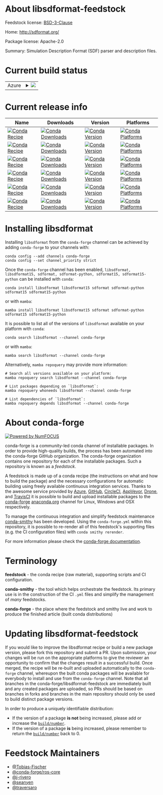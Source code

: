 About libsdformat-feedstock
===========================

Feedstock license: [BSD-3-Clause](https://github.com/conda-forge/libsdformat-feedstock/blob/main/LICENSE.txt)

Home: http://sdformat.org/

Package license: Apache-2.0

Summary: Simulation Description Format (SDF) parser and description files.

Current build status
====================


<table>
    
  <tr>
    <td>Azure</td>
    <td>
      <details>
        <summary>
          <a href="https://dev.azure.com/conda-forge/feedstock-builds/_build/latest?definitionId=8273&branchName=main">
            <img src="https://dev.azure.com/conda-forge/feedstock-builds/_apis/build/status/libsdformat-feedstock?branchName=main">
          </a>
        </summary>
        <table>
          <thead><tr><th>Variant</th><th>Status</th></tr></thead>
          <tbody><tr>
              <td>linux_64_channel_sourcesconda-forge</td>
              <td>
                <a href="https://dev.azure.com/conda-forge/feedstock-builds/_build/latest?definitionId=8273&branchName=main">
                  <img src="https://dev.azure.com/conda-forge/feedstock-builds/_apis/build/status/libsdformat-feedstock?branchName=main&jobName=linux&configuration=linux%20linux_64_channel_sourcesconda-forge" alt="variant">
                </a>
              </td>
            </tr><tr>
              <td>linux_64_channel_sourcesconda-forgeconda-forgelabelpython_rc</td>
              <td>
                <a href="https://dev.azure.com/conda-forge/feedstock-builds/_build/latest?definitionId=8273&branchName=main">
                  <img src="https://dev.azure.com/conda-forge/feedstock-builds/_apis/build/status/libsdformat-feedstock?branchName=main&jobName=linux&configuration=linux%20linux_64_channel_sourcesconda-forgeconda-forgelabelpython_rc" alt="variant">
                </a>
              </td>
            </tr><tr>
              <td>linux_aarch64_channel_sourcesconda-forge</td>
              <td>
                <a href="https://dev.azure.com/conda-forge/feedstock-builds/_build/latest?definitionId=8273&branchName=main">
                  <img src="https://dev.azure.com/conda-forge/feedstock-builds/_apis/build/status/libsdformat-feedstock?branchName=main&jobName=linux&configuration=linux%20linux_aarch64_channel_sourcesconda-forge" alt="variant">
                </a>
              </td>
            </tr><tr>
              <td>linux_aarch64_channel_sourcesconda-forgeconda-forgelabelpython_rc</td>
              <td>
                <a href="https://dev.azure.com/conda-forge/feedstock-builds/_build/latest?definitionId=8273&branchName=main">
                  <img src="https://dev.azure.com/conda-forge/feedstock-builds/_apis/build/status/libsdformat-feedstock?branchName=main&jobName=linux&configuration=linux%20linux_aarch64_channel_sourcesconda-forgeconda-forgelabelpython_rc" alt="variant">
                </a>
              </td>
            </tr><tr>
              <td>linux_ppc64le_channel_sourcesconda-forge</td>
              <td>
                <a href="https://dev.azure.com/conda-forge/feedstock-builds/_build/latest?definitionId=8273&branchName=main">
                  <img src="https://dev.azure.com/conda-forge/feedstock-builds/_apis/build/status/libsdformat-feedstock?branchName=main&jobName=linux&configuration=linux%20linux_ppc64le_channel_sourcesconda-forge" alt="variant">
                </a>
              </td>
            </tr><tr>
              <td>linux_ppc64le_channel_sourcesconda-forgeconda-forgelabelpython_rc</td>
              <td>
                <a href="https://dev.azure.com/conda-forge/feedstock-builds/_build/latest?definitionId=8273&branchName=main">
                  <img src="https://dev.azure.com/conda-forge/feedstock-builds/_apis/build/status/libsdformat-feedstock?branchName=main&jobName=linux&configuration=linux%20linux_ppc64le_channel_sourcesconda-forgeconda-forgelabelpython_rc" alt="variant">
                </a>
              </td>
            </tr><tr>
              <td>osx_64_channel_sourcesconda-forge</td>
              <td>
                <a href="https://dev.azure.com/conda-forge/feedstock-builds/_build/latest?definitionId=8273&branchName=main">
                  <img src="https://dev.azure.com/conda-forge/feedstock-builds/_apis/build/status/libsdformat-feedstock?branchName=main&jobName=osx&configuration=osx%20osx_64_channel_sourcesconda-forge" alt="variant">
                </a>
              </td>
            </tr><tr>
              <td>osx_64_channel_sourcesconda-forgeconda-forgelabelpython_rc</td>
              <td>
                <a href="https://dev.azure.com/conda-forge/feedstock-builds/_build/latest?definitionId=8273&branchName=main">
                  <img src="https://dev.azure.com/conda-forge/feedstock-builds/_apis/build/status/libsdformat-feedstock?branchName=main&jobName=osx&configuration=osx%20osx_64_channel_sourcesconda-forgeconda-forgelabelpython_rc" alt="variant">
                </a>
              </td>
            </tr><tr>
              <td>osx_arm64_channel_sourcesconda-forge</td>
              <td>
                <a href="https://dev.azure.com/conda-forge/feedstock-builds/_build/latest?definitionId=8273&branchName=main">
                  <img src="https://dev.azure.com/conda-forge/feedstock-builds/_apis/build/status/libsdformat-feedstock?branchName=main&jobName=osx&configuration=osx%20osx_arm64_channel_sourcesconda-forge" alt="variant">
                </a>
              </td>
            </tr><tr>
              <td>osx_arm64_channel_sourcesconda-forgeconda-forgelabelpython_rc</td>
              <td>
                <a href="https://dev.azure.com/conda-forge/feedstock-builds/_build/latest?definitionId=8273&branchName=main">
                  <img src="https://dev.azure.com/conda-forge/feedstock-builds/_apis/build/status/libsdformat-feedstock?branchName=main&jobName=osx&configuration=osx%20osx_arm64_channel_sourcesconda-forgeconda-forgelabelpython_rc" alt="variant">
                </a>
              </td>
            </tr><tr>
              <td>win_64_channel_sourcesconda-forge</td>
              <td>
                <a href="https://dev.azure.com/conda-forge/feedstock-builds/_build/latest?definitionId=8273&branchName=main">
                  <img src="https://dev.azure.com/conda-forge/feedstock-builds/_apis/build/status/libsdformat-feedstock?branchName=main&jobName=win&configuration=win%20win_64_channel_sourcesconda-forge" alt="variant">
                </a>
              </td>
            </tr><tr>
              <td>win_64_channel_sourcesconda-forgeconda-forgelabelpython_rc</td>
              <td>
                <a href="https://dev.azure.com/conda-forge/feedstock-builds/_build/latest?definitionId=8273&branchName=main">
                  <img src="https://dev.azure.com/conda-forge/feedstock-builds/_apis/build/status/libsdformat-feedstock?branchName=main&jobName=win&configuration=win%20win_64_channel_sourcesconda-forgeconda-forgelabelpython_rc" alt="variant">
                </a>
              </td>
            </tr>
          </tbody>
        </table>
      </details>
    </td>
  </tr>
</table>

Current release info
====================

| Name | Downloads | Version | Platforms |
| --- | --- | --- | --- |
| [![Conda Recipe](https://img.shields.io/badge/recipe-libsdformat-green.svg)](https://anaconda.org/conda-forge/libsdformat) | [![Conda Downloads](https://img.shields.io/conda/dn/conda-forge/libsdformat.svg)](https://anaconda.org/conda-forge/libsdformat) | [![Conda Version](https://img.shields.io/conda/vn/conda-forge/libsdformat.svg)](https://anaconda.org/conda-forge/libsdformat) | [![Conda Platforms](https://img.shields.io/conda/pn/conda-forge/libsdformat.svg)](https://anaconda.org/conda-forge/libsdformat) |
| [![Conda Recipe](https://img.shields.io/badge/recipe-libsdformat15-green.svg)](https://anaconda.org/conda-forge/libsdformat15) | [![Conda Downloads](https://img.shields.io/conda/dn/conda-forge/libsdformat15.svg)](https://anaconda.org/conda-forge/libsdformat15) | [![Conda Version](https://img.shields.io/conda/vn/conda-forge/libsdformat15.svg)](https://anaconda.org/conda-forge/libsdformat15) | [![Conda Platforms](https://img.shields.io/conda/pn/conda-forge/libsdformat15.svg)](https://anaconda.org/conda-forge/libsdformat15) |
| [![Conda Recipe](https://img.shields.io/badge/recipe-sdformat-green.svg)](https://anaconda.org/conda-forge/sdformat) | [![Conda Downloads](https://img.shields.io/conda/dn/conda-forge/sdformat.svg)](https://anaconda.org/conda-forge/sdformat) | [![Conda Version](https://img.shields.io/conda/vn/conda-forge/sdformat.svg)](https://anaconda.org/conda-forge/sdformat) | [![Conda Platforms](https://img.shields.io/conda/pn/conda-forge/sdformat.svg)](https://anaconda.org/conda-forge/sdformat) |
| [![Conda Recipe](https://img.shields.io/badge/recipe-sdformat--python-green.svg)](https://anaconda.org/conda-forge/sdformat-python) | [![Conda Downloads](https://img.shields.io/conda/dn/conda-forge/sdformat-python.svg)](https://anaconda.org/conda-forge/sdformat-python) | [![Conda Version](https://img.shields.io/conda/vn/conda-forge/sdformat-python.svg)](https://anaconda.org/conda-forge/sdformat-python) | [![Conda Platforms](https://img.shields.io/conda/pn/conda-forge/sdformat-python.svg)](https://anaconda.org/conda-forge/sdformat-python) |
| [![Conda Recipe](https://img.shields.io/badge/recipe-sdformat15-green.svg)](https://anaconda.org/conda-forge/sdformat15) | [![Conda Downloads](https://img.shields.io/conda/dn/conda-forge/sdformat15.svg)](https://anaconda.org/conda-forge/sdformat15) | [![Conda Version](https://img.shields.io/conda/vn/conda-forge/sdformat15.svg)](https://anaconda.org/conda-forge/sdformat15) | [![Conda Platforms](https://img.shields.io/conda/pn/conda-forge/sdformat15.svg)](https://anaconda.org/conda-forge/sdformat15) |
| [![Conda Recipe](https://img.shields.io/badge/recipe-sdformat15--python-green.svg)](https://anaconda.org/conda-forge/sdformat15-python) | [![Conda Downloads](https://img.shields.io/conda/dn/conda-forge/sdformat15-python.svg)](https://anaconda.org/conda-forge/sdformat15-python) | [![Conda Version](https://img.shields.io/conda/vn/conda-forge/sdformat15-python.svg)](https://anaconda.org/conda-forge/sdformat15-python) | [![Conda Platforms](https://img.shields.io/conda/pn/conda-forge/sdformat15-python.svg)](https://anaconda.org/conda-forge/sdformat15-python) |

Installing libsdformat
======================

Installing `libsdformat` from the `conda-forge` channel can be achieved by adding `conda-forge` to your channels with:

```
conda config --add channels conda-forge
conda config --set channel_priority strict
```

Once the `conda-forge` channel has been enabled, `libsdformat, libsdformat15, sdformat, sdformat-python, sdformat15, sdformat15-python` can be installed with `conda`:

```
conda install libsdformat libsdformat15 sdformat sdformat-python sdformat15 sdformat15-python
```

or with `mamba`:

```
mamba install libsdformat libsdformat15 sdformat sdformat-python sdformat15 sdformat15-python
```

It is possible to list all of the versions of `libsdformat` available on your platform with `conda`:

```
conda search libsdformat --channel conda-forge
```

or with `mamba`:

```
mamba search libsdformat --channel conda-forge
```

Alternatively, `mamba repoquery` may provide more information:

```
# Search all versions available on your platform:
mamba repoquery search libsdformat --channel conda-forge

# List packages depending on `libsdformat`:
mamba repoquery whoneeds libsdformat --channel conda-forge

# List dependencies of `libsdformat`:
mamba repoquery depends libsdformat --channel conda-forge
```


About conda-forge
=================

[![Powered by
NumFOCUS](https://img.shields.io/badge/powered%20by-NumFOCUS-orange.svg?style=flat&colorA=E1523D&colorB=007D8A)](https://numfocus.org)

conda-forge is a community-led conda channel of installable packages.
In order to provide high-quality builds, the process has been automated into the
conda-forge GitHub organization. The conda-forge organization contains one repository
for each of the installable packages. Such a repository is known as a *feedstock*.

A feedstock is made up of a conda recipe (the instructions on what and how to build
the package) and the necessary configurations for automatic building using freely
available continuous integration services. Thanks to the awesome service provided by
[Azure](https://azure.microsoft.com/en-us/services/devops/), [GitHub](https://github.com/),
[CircleCI](https://circleci.com/), [AppVeyor](https://www.appveyor.com/),
[Drone](https://cloud.drone.io/welcome), and [TravisCI](https://travis-ci.com/)
it is possible to build and upload installable packages to the
[conda-forge](https://anaconda.org/conda-forge) [anaconda.org](https://anaconda.org/)
channel for Linux, Windows and OSX respectively.

To manage the continuous integration and simplify feedstock maintenance
[conda-smithy](https://github.com/conda-forge/conda-smithy) has been developed.
Using the ``conda-forge.yml`` within this repository, it is possible to re-render all of
this feedstock's supporting files (e.g. the CI configuration files) with ``conda smithy rerender``.

For more information please check the [conda-forge documentation](https://conda-forge.org/docs/).

Terminology
===========

**feedstock** - the conda recipe (raw material), supporting scripts and CI configuration.

**conda-smithy** - the tool which helps orchestrate the feedstock.
                   Its primary use is in the construction of the CI ``.yml`` files
                   and simplify the management of *many* feedstocks.

**conda-forge** - the place where the feedstock and smithy live and work to
                  produce the finished article (built conda distributions)


Updating libsdformat-feedstock
==============================

If you would like to improve the libsdformat recipe or build a new
package version, please fork this repository and submit a PR. Upon submission,
your changes will be run on the appropriate platforms to give the reviewer an
opportunity to confirm that the changes result in a successful build. Once
merged, the recipe will be re-built and uploaded automatically to the
`conda-forge` channel, whereupon the built conda packages will be available for
everybody to install and use from the `conda-forge` channel.
Note that all branches in the conda-forge/libsdformat-feedstock are
immediately built and any created packages are uploaded, so PRs should be based
on branches in forks and branches in the main repository should only be used to
build distinct package versions.

In order to produce a uniquely identifiable distribution:
 * If the version of a package **is not** being increased, please add or increase
   the [``build/number``](https://docs.conda.io/projects/conda-build/en/latest/resources/define-metadata.html#build-number-and-string).
 * If the version of a package **is** being increased, please remember to return
   the [``build/number``](https://docs.conda.io/projects/conda-build/en/latest/resources/define-metadata.html#build-number-and-string)
   back to 0.

Feedstock Maintainers
=====================

* [@Tobias-Fischer](https://github.com/Tobias-Fischer/)
* [@conda-forge/ros-core](https://github.com/orgs/conda-forge/teams/ros-core/)
* [@j-rivero](https://github.com/j-rivero/)
* [@seanyen](https://github.com/seanyen/)
* [@traversaro](https://github.com/traversaro/)


